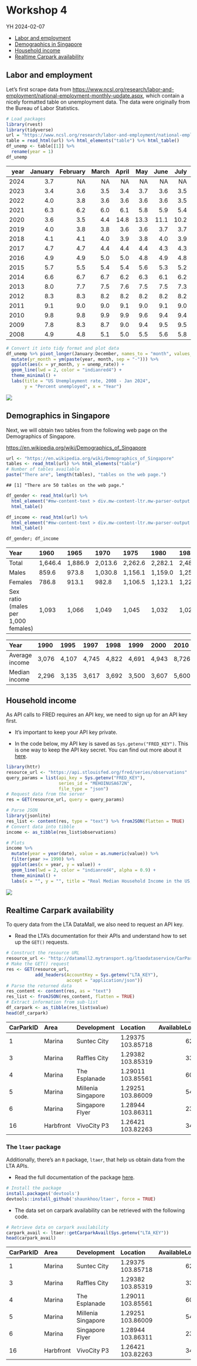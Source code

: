 Workshop 4
================
YH
2024-02-07

- [Labor and employment](#labor-and-employment)
- [Demographics in Singapore](#demographics-in-singapore)
- [Household income](#household-income)
- [Realtime Carpark availability](#realtime-carpark-availability)

## Labor and employment

Let’s first scrape data from
<https://www.ncsl.org/research/labor-and-employment/national-employment-monthly-update.aspx>,
which contain a nicely formatted table on unemployment data. The data
were originally from the Bureau of Labor Statistics.

``` r
# Load packages
library(rvest)
library(tidyverse)
url = "https://www.ncsl.org/research/labor-and-employment/national-employment-monthly-update.aspx"
table = read_html(url) %>% html_elements("table") %>% html_table()
df_unemp <- table[[1]] %>%
  rename(year = 1)
df_unemp
```

<div class="kable-table">

| year | January | February | March | April |  May | June | July | August | September | October | November | December |
|-----:|--------:|---------:|------:|------:|-----:|-----:|-----:|-------:|----------:|--------:|---------:|---------:|
| 2024 |     3.7 |       NA |    NA |    NA |   NA |   NA |   NA |     NA |        NA |      NA |       NA |       NA |
| 2023 |     3.4 |      3.6 |   3.5 |   3.4 |  3.7 |  3.6 |  3.5 |    3.8 |       3.8 |     3.9 |      3.7 |      3.7 |
| 2022 |     4.0 |      3.8 |   3.6 |   3.6 |  3.6 |  3.6 |  3.5 |    3.7 |       3.5 |     3.7 |      3.7 |      3.5 |
| 2021 |     6.3 |      6.2 |   6.0 |   6.1 |  5.8 |  5.9 |  5.4 |    5.2 |       4.8 |     4.6 |      4.2 |      3.9 |
| 2020 |     3.6 |      3.5 |   4.4 |  14.8 | 13.3 | 11.1 | 10.2 |    8.4 |       7.9 |     6.9 |      6.7 |      6.7 |
| 2019 |     4.0 |      3.8 |   3.8 |   3.6 |  3.6 |  3.7 |  3.7 |    3.7 |       3.5 |     3.6 |      3.5 |      3.5 |
| 2018 |     4.1 |      4.1 |   4.0 |   3.9 |  3.8 |  4.0 |  3.9 |    3.8 |       3.7 |     3.8 |      3.7 |      3.9 |
| 2017 |     4.7 |      4.7 |   4.4 |   4.4 |  4.4 |  4.3 |  4.3 |    4.4 |       4.2 |     4.1 |      4.2 |      4.1 |
| 2016 |     4.9 |      4.9 |   5.0 |   5.0 |  4.8 |  4.9 |  4.8 |    4.9 |       5.0 |     4.9 |      4.7 |      4.7 |
| 2015 |     5.7 |      5.5 |   5.4 |   5.4 |  5.6 |  5.3 |  5.2 |    5.1 |       5.0 |     5.0 |      5.1 |      5.0 |
| 2014 |     6.6 |      6.7 |   6.7 |   6.2 |  6.3 |  6.1 |  6.2 |    6.1 |       5.9 |     5.7 |      5.8 |      5.6 |
| 2013 |     8.0 |      7.7 |   7.5 |   7.6 |  7.5 |  7.5 |  7.3 |    7.2 |       7.2 |     7.2 |      6.9 |      6.7 |
| 2012 |     8.3 |      8.3 |   8.2 |   8.2 |  8.2 |  8.2 |  8.2 |    8.1 |       7.8 |     7.8 |      7.7 |      7.9 |
| 2011 |     9.1 |      9.0 |   9.0 |   9.1 |  9.0 |  9.1 |  9.0 |    9.0 |       9.0 |     8.8 |      8.6 |      8.5 |
| 2010 |     9.8 |      9.8 |   9.9 |   9.9 |  9.6 |  9.4 |  9.4 |    9.5 |       9.5 |     9.4 |      9.8 |      9.3 |
| 2009 |     7.8 |      8.3 |   8.7 |   9.0 |  9.4 |  9.5 |  9.5 |    9.6 |       9.8 |    10.0 |      9.9 |      9.9 |
| 2008 |     4.9 |      4.8 |   5.1 |   5.0 |  5.5 |  5.6 |  5.8 |    6.2 |       6.2 |     6.6 |      6.8 |      7.2 |

</div>

``` r
# Convert it into tidy format and plot data
df_unemp %>% pivot_longer(January:December, names_to = "month", values_to = "unemp_rate") %>%
  mutate(yr_month = ym(paste(year, month, sep = "-"))) %>%
  ggplot(aes(x = yr_month, y = unemp_rate)) +
  geom_line(lwd = 2, color = "indianred4") +
  theme_minimal() +
  labs(title = "US Unemployment rate, 2008 - Jan 2024",
       y = "Percent unemployed", x = "Year")
```

![](04-workshop_files/figure-gfm/unnamed-chunk-1-1.png)<!-- -->

## Demographics in Singapore

Next, we will obtain two tables from the following web page on the
Demographics of Singapore.

<https://en.wikipedia.org/wiki/Demographics_of_Singapore>

``` r
url <- "https://en.wikipedia.org/wiki/Demographics_of_Singapore"
tables <- read_html(url) %>% html_elements("table")
# Number of tables available
paste("There are", length(tables), "tables on the web page.")
```

    ## [1] "There are 50 tables on the web page."

``` r
df_gender <- read_html(url) %>% 
  html_element("#mw-content-text > div.mw-content-ltr.mw-parser-output > table:nth-child(53)") %>%
  html_table()

df_income <- read_html(url) %>% 
  html_element("#mw-content-text > div.mw-content-ltr.mw-parser-output > table:nth-child(126)") %>%
  html_table()

df_gender; df_income
```

<div class="kable-table">

| Year                                | 1960    | 1965    | 1970    | 1975    | 1980    | 1985    | 1990    | 1995    | 2000    | 2005    | 2010    | 2015    | 2020    |
|:------------------------------------|:--------|:--------|:--------|:--------|:--------|:--------|:--------|:--------|:--------|:--------|:--------|:--------|:--------|
| Total                               | 1,646.4 | 1,886.9 | 2,013.6 | 2,262.6 | 2,282.1 | 2,482.6 | 2,735.9 | 3,013.5 | 3,273.4 | 3,467.8 | 3,771.7 | 3,902.7 | 4,044.2 |
| Males                               | 859.6   | 973.8   | 1,030.8 | 1,156.1 | 1,159.0 | 1,258.5 | 1,386.3 | 1,514.0 | 1,634.7 | 1,721.1 | 1,861.1 | 1,916.6 | 1,977.6 |
| Females                             | 786.8   | 913.1   | 982.8   | 1,106.5 | 1,123.1 | 1,224.2 | 1,349.6 | 1,499.5 | 1,638.7 | 1,746.7 | 1,910.6 | 1,986.1 | 2,066.7 |
| Sex ratio (males per 1,000 females) | 1,093   | 1,066   | 1,049   | 1,045   | 1,032   | 1,028   | 1,027   | 1,010   | 998     | 985     | 974     | 965     | 957     |

</div>

<div class="kable-table">

| Year           | 1990  | 1995  | 1997  | 1998  | 1999  | 2000  | 2010  | 2011  | 2017   |
|:---------------|:------|:------|:------|:------|:------|:------|:------|:------|:-------|
| Average income | 3,076 | 4,107 | 4,745 | 4,822 | 4,691 | 4,943 | 8,726 | 9,618 | 11,589 |
| Median income  | 2,296 | 3,135 | 3,617 | 3,692 | 3,500 | 3,607 | 5,600 | 6,307 | 8,846  |

</div>

## Household income

As API calls to FRED requires an API key, we need to sign up for an API
key first.

- It’s important to keep your API key private.

- In the code below, my API key is saved as `Sys.getenv("FRED_KEY")`.
  This is one way to keep the API key secret. You can find out more
  about it
  [here](https://daattali.gitbooks.io/stat545-ubc-github-io/content/bit003_api-key-env-var.html).

``` r
library(httr)
resource_url <- "https://api.stlouisfed.org/fred/series/observations"
query_params = list(api_key = Sys.getenv("FRED_KEY"),
                    series_id = "MEHOINUSA672N",
                    file_type = "json")
# Request data from the server
res = GET(resource_url, query = query_params)

# Parse JSON
library(jsonlite)
res_list <- content(res, type = "text") %>% fromJSON(flatten = TRUE)
# Convert data into tibble
income <- as_tibble(res_list$observations)

# Plots
income %>%
  mutate(year = year(date), value = as.numeric(value)) %>%
  filter(year >= 1990) %>%
  ggplot(aes(x = year, y = value)) +
  geom_line(lwd = 2, color = "indianred4", alpha = 0.9) +
  theme_minimal() +
  labs(x = "", y = "", title = "Real Median Household Income in the US, 1990 to present")
```

![](04-workshop_files/figure-gfm/unnamed-chunk-3-1.png)<!-- -->

## Realtime Carpark availability

To query data from the LTA DataMall, we also need to request an API key.

- Read the LTA’s documentation for their APIs and understand how to set
  up the `GET()` requests.

``` r
# Construct the resource URL
resource_url <- "http://datamall2.mytransport.sg/ltaodataservice/CarParkAvailabilityv2"
# Make the GET() request
res <- GET(resource_url, 
           add_headers(AccountKey = Sys.getenv("LTA_KEY"),
                       accept = "application/json"))
# Parse the returned data
res_content <- content(res, as = "text")
res_list <- fromJSON(res_content, flatten = TRUE)
# Extract information from sub-list
df_carpark <- as_tibble(res_list$value)
head(df_carpark)
```

<div class="kable-table">

| CarParkID | Area      | Development        | Location          | AvailableLots | LotType | Agency |
|:----------|:----------|:-------------------|:------------------|--------------:|:--------|:-------|
| 1         | Marina    | Suntec City        | 1.29375 103.85718 |           627 | C       | LTA    |
| 3         | Marina    | Raffles City       | 1.29382 103.85319 |           330 | C       | LTA    |
| 4         | Marina    | The Esplanade      | 1.29011 103.85561 |           608 | C       | LTA    |
| 5         | Marina    | Millenia Singapore | 1.29251 103.86009 |           545 | C       | LTA    |
| 6         | Marina    | Singapore Flyer    | 1.28944 103.86311 |           233 | C       | LTA    |
| 16        | Harbfront | VivoCity P3        | 1.26421 103.82263 |           343 | C       | LTA    |

</div>

### The `ltaer` package

Additionally, there’s an `R` package, `ltaer`, that help us obtain data
from the LTA APIs.

- Read the full documentation of the package
  [here](https://shaunkhoo.github.io/ltaer/index.html).

``` r
# Install the package
install.packages('devtools')
devtools::install_github('shaunkhoo/ltaer', force = TRUE)
```

- The data set on carpark availability can be retrieved with the
  following code.

``` r
# Retrieve data on carpark availability
carpark_avail <- ltaer::getCarparkAvail(Sys.getenv("LTA_KEY"))
head(carpark_avail)
```

<div class="kable-table">

| CarParkID | Area      | Development        | Location          | AvailableLots | LotType | Agency | lat     | lng       |
|:----------|:----------|:-------------------|:------------------|--------------:|:--------|:-------|:--------|:----------|
| 1         | Marina    | Suntec City        | 1.29375 103.85718 |           627 | C       | LTA    | 1.29375 | 103.85718 |
| 3         | Marina    | Raffles City       | 1.29382 103.85319 |           330 | C       | LTA    | 1.29382 | 103.85319 |
| 4         | Marina    | The Esplanade      | 1.29011 103.85561 |           608 | C       | LTA    | 1.29011 | 103.85561 |
| 5         | Marina    | Millenia Singapore | 1.29251 103.86009 |           545 | C       | LTA    | 1.29251 | 103.86009 |
| 6         | Marina    | Singapore Flyer    | 1.28944 103.86311 |           233 | C       | LTA    | 1.28944 | 103.86311 |
| 16        | Harbfront | VivoCity P3        | 1.26421 103.82263 |           343 | C       | LTA    | 1.26421 | 103.82263 |

</div>
